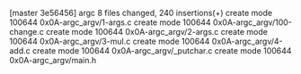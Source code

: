 [master 3e56456] argc
 8 files changed, 240 insertions(+)
 create mode 100644 0x0A-argc_argv/1-args.c
 create mode 100644 0x0A-argc_argv/100-change.c
 create mode 100644 0x0A-argc_argv/2-args.c
 create mode 100644 0x0A-argc_argv/3-mul.c
 create mode 100644 0x0A-argc_argv/4-add.c
 create mode 100644 0x0A-argc_argv/_putchar.c
 create mode 100644 0x0A-argc_argv/main.h
